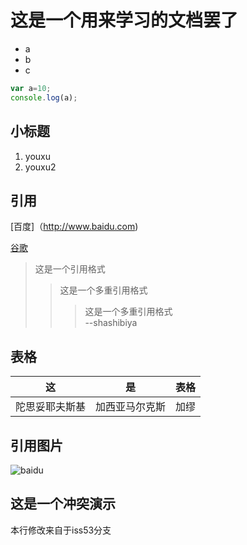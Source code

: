 # 这是一个用来学习的文档罢了

- a
- b
- c

```javascript
var a=10;
console.log(a);
```

## 小标题

1. youxu
2. youxu2

## 引用

[百度]（http://www.baidu.com)

[谷歌]

[谷歌]:http://www.google.com

> 这是一个引用格式
>> 这是一个多重引用格式
>>> 这是一个多重引用格式  
--shashibiya  

## 表格

这 | 是 | 表格
---|:---:|---:
陀思妥耶夫斯基|加西亚马尔克斯|加缪

## 引用图片

![baidu](https://www.baidu.com/img/bd_logo1.png?qua=high&where=super '这是百度的图片') 

## 这是一个冲突演示

本行修改来自于iss53分支

